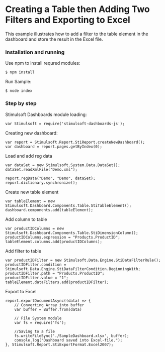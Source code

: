 # Creating a Table then Adding Two Filters and Exporting to Excel

This example illustrates how to add a filter to the table element in the dashboard and store the result in the Excel file.

### Installation and running
Use npm to install requred modules:

    $ npm install
Run Sample:

    $ node index

### Step by step
Stimulsoft Dashboards module loading:

    var Stimulsoft = require('stimulsoft-dashboards-js');

Creating new dashboard:

    var report = Stimulsoft.Report.StiReport.createNewDashboard();
    var dashboard = report.pages.getByIndex(0);

Load and add reg data

    var dataSet = new Stimulsoft.System.Data.DataSet();
    dataSet.readXmlFile("Demo.xml");

    report.regData("Demo", "Demo", dataSet);
    report.dictionary.synchronize();

Create new table element

    var tableElement = new Stimulsoft.Dashboard.Components.Table.StiTableElement();
    dashboard.components.add(tableElement);

Add column to table

    var productIDColumns = new Stimulsoft.Dashboard.Components.Table.StiDimensionColumn();
    productIDColumns.expression = "Products.ProductID";
    tableElement.columns.add(productIDColumns);

Add filter to table

    var productIDFilter = new Stimulsoft.Data.Engine.StiDataFilterRule();
    productIDFilter.condition = Stimulsoft.Data.Engine.StiDataFilterCondition.BeginningWith;
    productIDFilter.path = "Products.ProductID";
    productIDFilter.value = "1";
    tableElement.dataFilters.add(productIDFilter);

Export to Excel

    report.exportDocumentAsync((data) => {
        // Converting Array into buffer
        var buffer = Buffer.from(data)

        // File System module
        var fs = require('fs');

        //Saving to a file
        fs.writeFileSync('./SampleDashboard.xlsx', buffer);
        console.log("Dashboard saved into Excel-file.");
    }, Stimulsoft.Report.StiExportFormat.Excel2007);



